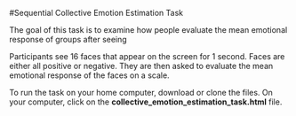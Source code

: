 #Sequential Collective Emotion Estimation Task

The goal of this task is to examine how people evaluate the mean emotional response of groups after seeing 

Participants see 16 faces that appear on the screen for 1 second. Faces are either all positive or negative. They are then asked to evaluate the mean emotional response of the faces on a scale.

To run the task on your home computer, download or clone the files.
On your computer, click on the **collective_emotion_estimation_task.html** file.
